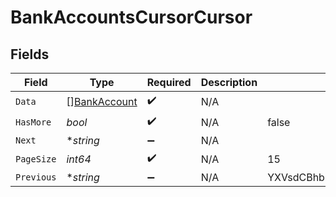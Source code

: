 # BankAccountsCursorCursor


## Fields

| Field                                               | Type                                                | Required                                            | Description                                         | Example                                             |
| --------------------------------------------------- | --------------------------------------------------- | --------------------------------------------------- | --------------------------------------------------- | --------------------------------------------------- |
| `Data`                                              | [][BankAccount](../../models/shared/bankaccount.md) | :heavy_check_mark:                                  | N/A                                                 |                                                     |
| `HasMore`                                           | *bool*                                              | :heavy_check_mark:                                  | N/A                                                 | false                                               |
| `Next`                                              | **string*                                           | :heavy_minus_sign:                                  | N/A                                                 |                                                     |
| `PageSize`                                          | *int64*                                             | :heavy_check_mark:                                  | N/A                                                 | 15                                                  |
| `Previous`                                          | **string*                                           | :heavy_minus_sign:                                  | N/A                                                 | YXVsdCBhbmQgYSBtYXhpbXVtIG1heF9yZXN1bHRzLol=        |